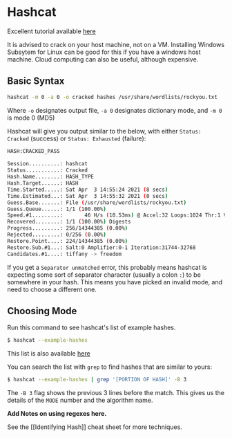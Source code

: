 # Hashcat

Excellent tutorial available [here](https://resources.infosecinstitute.com/topic/hashcat-tutorial-beginners/)

It is advised to crack on your host machine, not on a VM. Installing Windows Subsytem for Linux can be good for this if you have a windows host machine. Cloud computing can also be useful, although expensive.

## Basic Syntax

```bash
hashcat -m 0 -a 0 -o cracked hashes /usr/share/wordlists/rockyou.txt
```

Where `-o` designates output file, `-a 0` designates dictionary mode, and `-m 0` is mode 0 (MD5)

Hashcat will give you output similar to the below, with either `Status: Cracked` (success) or `Status: Exhausted` (failure):

```bash
HASH:CRACKED_PASS
                                                 
Session..........: hashcat
Status...........: Cracked
Hash.Name........: HASH_TYPE
Hash.Target......: HASH
Time.Started.....: Sat Apr  3 14:55:24 2021 (8 secs)
Time.Estimated...: Sat Apr  3 14:55:32 2021 (0 secs)
Guess.Base.......: File (/usr/share/wordlists/rockyou.txt)
Guess.Queue......: 1/1 (100.00%)
Speed.#1.........:       46 H/s (10.53ms) @ Accel:32 Loops:1024 Thr:1 Vec:4
Recovered........: 1/1 (100.00%) Digests
Progress.........: 256/14344385 (0.00%)
Rejected.........: 0/256 (0.00%)
Restore.Point....: 224/14344385 (0.00%)
Restore.Sub.#1...: Salt:0 Amplifier:0-1 Iteration:31744-32768
Candidates.#1....: tiffany -> freedom
```

If you get a `Separator unmatched` error, this probably means hashcat is expecting some sort of separator character (usually a colon `:`) to be somewhere in your hash. This means you have picked an invalid mode, and need to choose a different one.

## Choosing Mode

Run this command to see hashcat's list of example hashes.

```bash
$ hashcat --example-hashes
```

This list is also available [here](https://hashcat.net/wiki/doku.php?id=example_hashes)

You can search the list with `grep` to find hashes that are similar to yours:

```bash
$ hashcat --example-hashes | grep '[PORTION OF HASH]' -B 3
```

The `-B 3` flag shows the previous 3 lines before the match. This gives us the details of the `MODE` number and the algorithm name.

**Add Notes on using regexes here.**

See the [[Identifying Hash]] cheat sheet for more techniques.